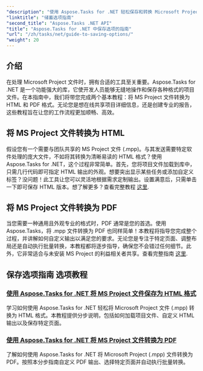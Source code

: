 ```yaml
---
"description": "使用 Aspose.Tasks for .NET 轻松保存和转换 Microsoft Project 文件。探索导出为 HTML 和 PDF 格式的教程。"
"linktitle": "储蓄选项指南"
"second_title": "Aspose.Tasks .NET API"
"title": "Aspose.Tasks for .NET 中保存选项的指南"
"url": "/zh/tasks/net/guide-to-saving-options/"
"weight": 20
---
```


## 介绍

在处理 Microsoft Project 文件时，拥有合适的工具至关重要。Aspose.Tasks for .NET 是一个功能强大的库，它使开发人员能够无缝地操作和保存各种格式的项目文件。在本指南中，我们将带您完成两个基本教程：将 MS Project 文件转换为 HTML 和 PDF 格式。无论您是想在线共享项目详细信息，还是创建专业的报告，这些教程旨在让您的工作流程更加顺畅、高效。

## 将 MS Project 文件转换为 HTML

假设您有一个需要与团队共享的 MS Project 文件 (.mpp)。与其发送需要特定软件处理的庞大文件，不如将其转换为清晰易读的 HTML 格式？使用 Aspose.Tasks for .NET，这个过程非常简单。首先，您将项目文件加载到库中，只需几行代码即可指定 HTML 输出的外观。想要突出显示某些任务或添加自定义标签？没问题！此工具让您可以灵活地根据需求定制输出。设置满意后，只需单击一下即可保存 HTML 版本。想了解更多？查看完整教程 [这里](./save-ms-project-files-to-html-format/).

## 将 MS Project 文件转换为 PDF

当您需要一种通用且外观专业的格式时，PDF 通常是您的首选。使用 Aspose.Tasks，将 .mpp 文件转换为 PDF 也同样简单！本教程将指导您完成整个过程，并讲解如何自定义输出以满足您的要求。无论您是专注于特定页面、调整布局还是自动执行批量转换，本教程都将逐步指导，确保您不会错过任何细节。此外，它非常适合与未安装 MS Project 的利益相关者共享。查看完整指南 [这里](./convert-ms-project-files-to-pdf/).

## 保存选项指南 选项教程
### [使用 Aspose.Tasks for .NET 将 MS Project 文件保存为 HTML 格式](./save-ms-project-files-to-html-format/)
学习如何使用 Aspose.Tasks for .NET 轻松将 Microsoft Project 文件 (.mpp) 转换为 HTML 格式。本教程提供分步说明，包括如何加载项目文件、自定义 HTML 输出以及保存特定页面。
### [使用 Aspose.Tasks for .NET 将 MS Project 文件转换为 PDF](./convert-ms-project-files-to-pdf/)
了解如何使用 Aspose.Tasks for .NET 将 Microsoft Project (.mpp) 文件转换为 PDF。按照本分步指南自定义 PDF 输出、选择特定页面并自动执行批量转换。